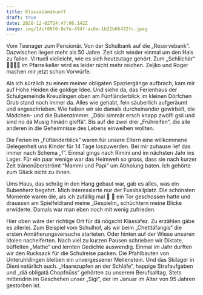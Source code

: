 ```yaml
---
title: Klassäzämäkunft
draft: true
date: 2020-12-02T14:47:06.142Z
image: img/14cf08f0-8e7e-494f-ac6e-1b22b66432fc.jpeg
---
```

Vom Teenager zum Pensionär. Von der Schulbank auf die „Reservebank“. Dazwischen liegen mehr als 50 Jahre. Zeit sich wieder einmal um den Hals zu fallen. Virtuell vielleicht, wie es sich heutzutage gehört. Zum „Schliichär“ 💃🏽🕺🏾 im Pfarreikeller wird es leider nicht mehr reichen. Zeljko und Roger machen mir jetzt schon Vorwürfe.

Als ich kürzlich zu einem meiner obligaten Spaziergänge aufbrach, kam mir auf Höhe Heiden die goldige Idee. Und siehe da, das Ferienhaus der Schulgemeinde Kreuzlingen oben am Fünfländerblick im kleinen Dörfchen Grub stand noch immer  da. Alles wie gehabt, fein säuberlich aufgeräumt und angeschrieben. Wie haben wir sie damals durcheinander gewirbelt, die Mädchen- und die Bubenzimmer. „Däbi simmär ersch knapp zwölfi gsii und sind no dä Musig hinädri gloffä“. Bis auf die zwei drei „Frühreifen“, die alle anderen in die Geheimnisse des Lebens einweihen wollten.

Die Ferien im „Füfländerblick“ waren für unsere Eltern eine willkommene Gelegenheit uns Kinder für 14 Tage loszuwerden. Bei mir zuhause lief das immer nach Schema „f“. Einmal gings nach Rimini und im nächsten Jahr ins Lager. Für ein paar wenige war das Heimweh so gross, dass sie nach kurzer Zeit tränenüberströmt “Mammi und Papi“ um Abholung baten. Ich gehörte zum Glück nicht zu ihnen.

Ums Haus, das schräg in den Hang gebaut war, gab es alles, was ein Bubenherz begehrt. Mich interessierte nur der Fussballplatz. Die schönsten Momente waren die, als ich zufällig mal 🙈 🤫 ein Tor geschossen hatte und draussen am Spielfeldrand meine „Gespielin„ schüchtern meine Blicke erwiderte. Damals war man eben noch mit wenig zufrieden.

Hier oben wäre der richtige Ort für dä nögscht Klassäfez. Zu erzählen gäbe es allerlei. Zum Beispiel vom Schulhof, als wir beim „Chettläfangis“ die ersten Annäherungsversuche starteten. Oder hinten auf der Wiese unseren Idolen nacheiferten. Nach viel zu kurzen Pausen schrieben wir Diktate, büffelten „Mathe“ und lernten Gedichte auswendig. Einmal im Jahr durften wir den Rucksack für die Schulreise packen. Die Pfahlbauten von Unteruhldingen bleiben ein unvergessener Meilenstein. Und das Skilager in Dieni natürlich auch. „Haarezupfen an der Schläfe“, happige Strafaufgaben und „diä obligatä Chopfnüss“ gehörten zu unserem Berufsalltag. Stets mittendrin im Geschehen unser „Sigi“, der im Januar im Alter von 95 Jahren gestorben ist.